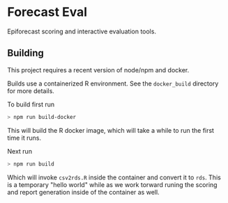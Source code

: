 # Forecast Eval

Epiforecast scoring and interactive evaluation tools.

## Building

This project requires a recent version of node/npm and docker.

Builds use a containerized R environment. See the `docker_build` directory for more details.

To build first run

```bash
> npm run build-docker
```

This will build the R docker image, which will take a while to run the first time it runs.

Next run

```bash
> npm run build
```

Which will invoke `csv2rds.R` inside the container and convert it to `rds`.  This is a temporary "hello world" while as we work torward runing the scoring and report generation inside of the container as well.